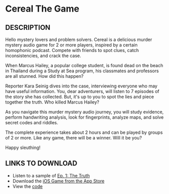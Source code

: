 # Cereal The Game
## DESCRIPTION
Hello mystery lovers and problem solvers. Cereal is a delicious murder mystery audio game for 2 or more players, inspired by a certain homophonic podcast. Compete with friends to spot clues, catch inconsistencies, and crack the case.

When Marcus Hailey, a popular college student, is found dead on the beach in Thailand during a Study at Sea program, his classmates and professors are all stunned. How did this happen? 

Reporter Kara Seinig dives into the case, interviewing everyone who may have useful information. You, dear adventurers, will listen to 7 episodes of the story she has collected. But, it's up to you to spot the lies and piece together the truth. Who killed Marcus Hailey?

As you navigate this murder mystery audio journey, you will study evidence, perform handwriting analysis, look for fingerprints, analyze maps, and solve secret codes and riddles.

The complete experience takes about 2 hours and can be played by groups of 2 or more. Like any game, there will be a winner. Will it be you?

Happy sleuthing!

## LINKS TO DOWNLOAD
- Listen to a sample of [Ep. 1: The Truth](http://insideyapper.com/CerealSample/Sample1.mp3)
- Download the [iOS Game from the App Store](https://itunes.apple.com/us/app/cereal-the-game/id981244698?mt=8) 
- View the [code](https://github.com/rwyant/index/blob/master/Cereal%20The%20Game/Cereal%20The%20Game.zip)
